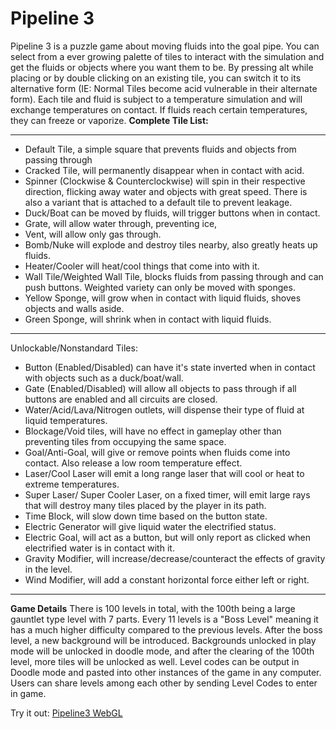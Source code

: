 # Pipeline 3
Pipeline 3 is a puzzle game about moving fluids into the goal pipe. You can select from a ever growing palette of tiles to interact with the simulation and get the fluids or objects where you want them to be. By pressing alt while placing or by double clicking on an existing tile, you can switch it to its alternative form (IE: Normal Tiles become acid vulnerable in their alternate form). Each tile and fluid is subject to a temperature simulation and will exchange temperatures on contact. If fluids reach certain temperatures, they can freeze or vaporize.
__Complete Tile List:__
___
- Default Tile, a simple square that prevents fluids and objects from passing through
- Cracked Tile, will permanently disappear when in contact with acid.
- Spinner (Clockwise & Counterclockwise) will spin in their respective direction, flicking away water and objects with great speed. There is also a variant that is attached to a default tile to prevent leakage.
- Duck/Boat can be moved by fluids, will trigger buttons when in contact.
- Grate, will allow water through, preventing ice, 
- Vent, will allow only gas through.
- Bomb/Nuke will explode and destroy tiles nearby, also greatly heats up fluids.
- Heater/Cooler will heat/cool things that come into with it.
- Wall Tile/Weighted Wall Tile, blocks fluids from passing through and can push buttons. Weighted variety can only be moved with sponges.
- Yellow Sponge, will grow when in contact with liquid fluids, shoves objects and walls aside.
- Green Sponge, will shrink when in contact with liquid fluids.
____
Unlockable/Nonstandard Tiles:
- Button (Enabled/Disabled) can have it's state inverted when in contact with objects such as a duck/boat/wall.
- Gate (Enabled/Disabled) will allow all objects to pass through if all buttons are enabled and all circuits are closed.
- Water/Acid/Lava/Nitrogen outlets, will dispense their type of fluid at liquid temperatures.
- Blockage/Void tiles, will have no effect in gameplay other than preventing tiles from occupying the same space.
- Goal/Anti-Goal, will give or remove points when fluids come into contact. Also release a low room temperature effect.
- Laser/Cool Laser will emit a long range laser that will cool or heat to extreme temperatures.
- Super Laser/ Super Cooler Laser, on a fixed timer, will emit large rays that will destroy many tiles placed by the player in its path.
- Time Block, will slow down time based on the button state.
- Electric Generator will give liquid water the electrified status.
- Electric Goal, will act as a button, but will only report as clicked when electrified water is in contact with it.
- Gravity Modifier, will increase/decrease/counteract the effects of gravity in the level.
- Wind Modifier, will add a constant horizontal force either left or right.
___
__Game Details__
There is 100 levels in total, with the 100th being a large gauntlet type level with 7 parts. Every 11 levels is a "Boss Level" meaning it has a much higher difficulty compared to the previous levels. After the boss level, a new background will be introduced. Backgrounds unlocked in play mode will be unlocked in doodle mode, and after the clearing of the 100th level, more tiles will be unlocked as well. Level codes can be output in Doodle mode and pasted into other instances of the game in any computer. Users can share levels among each other by sending Level Codes to enter in game.

Try it out:
[Pipeline3 WebGL](http://www.piggytek.com/Pipeline3/)
